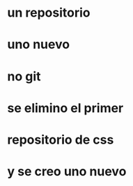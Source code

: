 # un repositorio
# uno nuevo
# no git 
# se elimino el primer
# repositorio de css
# y se creo uno nuevo
